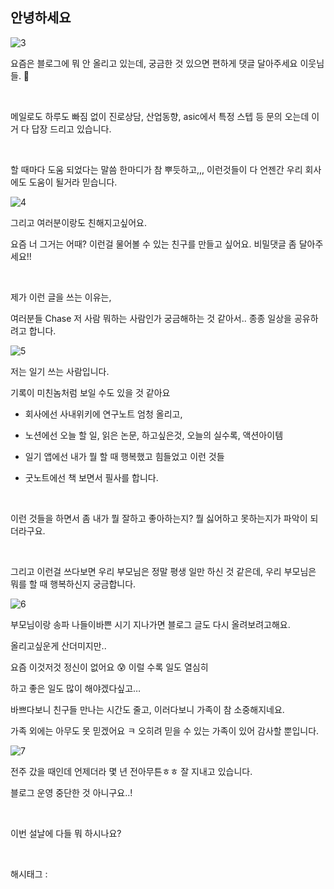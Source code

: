 ## 안녕하세요

![3](/asset/img/223346525712/3.png)

요즘은 블로그에 뭐 안 올리고 있는데, 궁금한 것 있으면 편하게 댓글 달아주세요 이웃님들. 🫡

​

메일로도 하루도 빠짐 없이 진로상담, 산업동향, asic에서 특정 스텝 등 문의 오는데 이거 다 답장 드리고 있습니다.

​

할 때마다 도움 되었다는 말씀 한마디가 참 뿌듯하고,,, 이런것들이 다 언젠간 우리 회사에도 도움이 될거라 믿습니다.

![4](/asset/img/223346525712/4.png)

그리고 여러분이랑도 친해지고싶어요.

요즘 너 그거는 어때? 이런걸 물어볼 수 있는 친구를 만들고 싶어요. 비밀댓글 좀 달아주세요!!

​

제가 이런 글을 쓰는 이유는,

여러분들 Chase 저 사람 뭐하는 사람인가 궁금해하는 것 같아서.. 종종 일상을 공유하려고 합니다.

![5](/asset/img/223346525712/5.png)

저는 일기 쓰는 사람입니다.

기록이 미친놈처럼 보일 수도 있을 것 같아요

- 회사에선 사내위키에 연구노트 엄청 올리고,

- 노션에선 오늘 할 일, 읽은 논문, 하고싶은것, 오늘의 실수록, 액션아이템

- 일기 앱에선 내가 뭘 할 때 행복했고 힘들었고 이런 것들

- 굿노트에선 책 보면서 필사를 합니다.

​

이런 것들을 하면서 좀 내가 뭘 잘하고 좋아하는지? 뭘 싫어하고 못하는지가 파악이 되더라구요.

​

그리고 이런걸 쓰다보면 우리 부모님은 정말 평생 일만 하신 것 같은데, 우리 부모님은 뭐를 할 때 행복하신지 궁금합니다.

![6](/asset/img/223346525712/6.png)

부모님이랑 송파 나들이바쁜 시기 지나가면 블로그 글도 다시 올려보려고해요.

올리고싶운게 산더미지만..

요즘 이것저것 정신이 없어요 😰 이럴 수록 일도 열심히

하고 좋은 일도 많이 해야겠다싶고…

바쁘다보니 친구들 만나는 시간도 줄고, 이러다보니 가족이 참 소중해지네요.

가족 외에는 아무도 못 믿겠어요 ㅋ 오히려 믿을 수 있는 가족이 있어 감사할 뿐입니다.

![7](/asset/img/223346525712/7.png)

전주 갔을 때인데 언제더라 몇 년 전아무튼ㅎㅎ 잘 지내고 있습니다.

블로그 운영 중단한 것 아니구요..!

​

이번 설날에 다들 뭐 하시나요?

​

 해시태그 : 